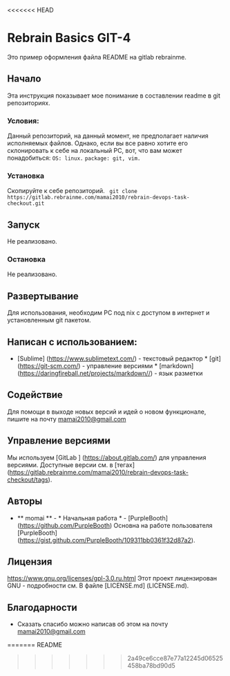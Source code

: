 <<<<<<< HEAD
# Rebrain Basics GIT-4
 Это пример оформления файла README на gitlab rebrainme.
 ## Начало
 Эта инструкция показывает мое понимание в составлении readme в git репозиториях.
 ### Условия:
Данный репозиторий, на данный момент, не предполагает наличия исполняемых файлов. Однако, если вы все равно хотите его склонировать к себе на локальный PC, вот, что вам может понадобиться:
 `OS: linux.` 
 `package: git, vim.`
 ### Установка
Скопируйте к себе репозиторий.
 `  git clone https://gitlab.rebrainme.com/mamai2010/rebrain-devops-task-checkout.git ` 
 ## Запуск
 Не реализовано.
 ### Остановка
 Не реализовано.
 ## Развертывание
Для использования, необходим PC под nix с доступом в интернет и установленным git пакетом.
 ## Написан с использованием:
 * [Sublime] (https://www.sublimetext.com/) - текстовый редактор * [git] (https://git-scm.com/) - управление версиями * [markdown] (https://daringfireball.net/projects/markdown//) - язык разметки
 ## Содействие
 Для помощи в выходе новых версий и идей о новом функционале, пишите на почту mamai2010@gmail.com
  ## Управление версиями
 Мы используем [GitLab ] (https://about.gitlab.com/) для управления версиями. Доступные версии см. в [тегах] (https://gitlab.rebrainme.com/mamai2010/rebrain-devops-task-checkout/tags).
 ## Авторы
 * ** momai ** - * Начальная работа * - [PurpleBooth] (https://github.com/PurpleBooth)
 Основна на работе пользователя [PurpleBooth] (https://gist.github.com/PurpleBooth/109311bb0361f32d87a2).
 ## Лицензия
 https://www.gnu.org/licenses/gpl-3.0.ru.html
 Этот проект лицензирован GNU - подробности см. В файле [LICENSE.md] (LICENSE.md).
 ## Благодарности
 * Сказать спасибо можно написав об этом на почту mamai2010@gmail.com
 
=======
README
>>>>>>> 2a49ce6cce87e77a12245d06525458ba78bd90d5
